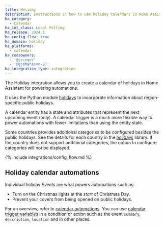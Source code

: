 ```yaml
---
title: Holiday
description: Instructions on how to use holiday calendars in Home Assistant.
ha_category:
  - Calendar
ha_iot_class: Local Polling
ha_release: 2024.1
ha_config_flow: true
ha_domain: holiday
ha_platforms:
  - calendar
ha_codeowners:
  - '@jrieger'
  - '@gjohansson-ST'
ha_integration_type: integration
---
```


The Holiday integration allows you to create a calendar of holidays in Home Assistant for powering automations.

It uses the Python module [holidays](https://pypi.org/project/holidays/) to incorporate information about region-specific public holidays.

A calendar entity has a state and attributes that represent the next upcoming event (only). A calendar trigger is a much more flexible way to power automations with fewer limitations than using the entity state.

Some countries provides additional categories to be configured besides the public holidays. See the details for each country in the [holidays](https://pypi.org/project/holidays/) library. If the country does not support additional categories, the option to configure categories will not be displayed.

{% include integrations/config_flow.md %}

## Holiday calendar automations

Individual holiday *Events* are what powers automations such as:

- Turn on the Christmas lights at the *start* of Christmas Day.
- Prevent your covers from being opened on public holidays.

For an overview, refer to [calendar automations](/integrations/calendar#automation). You can use [calendar trigger variables](/docs/automation/templating/#calendar) in a condition or action such as the event `summary`, `description`, `location` and in other places.
